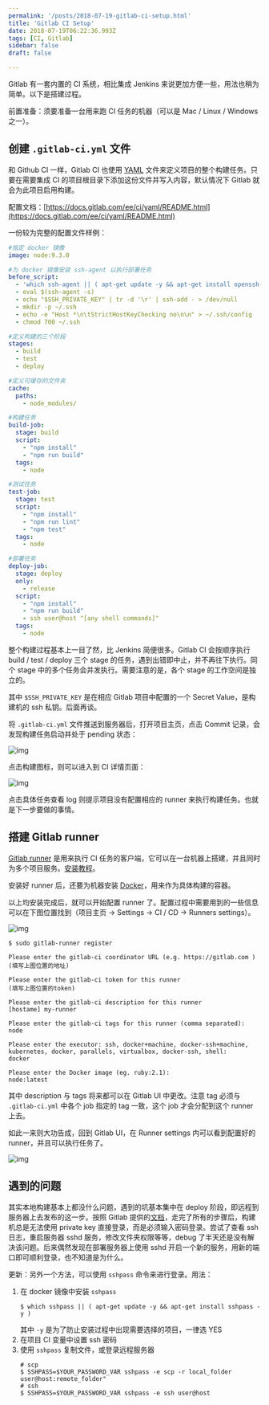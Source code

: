 ```yaml
---
permalink: '/posts/2018-07-19-gitlab-ci-setup.html'
title: 'Gitlab CI Setup'
date: 2018-07-19T06:22:36.993Z
tags: [CI, Gitlab]
sidebar: false
draft: false

---
```





<!-- 「」 -->

Gitlab 有一套内置的 CI 系统，相比集成 Jenkins 来说更加方便一些，用法也稍为简单。以下是搭建过程。

前置准备：须要准备一台用来跑 CI 任务的机器（可以是 Mac / Linux / Windows 之一）。

<!-- more -->

## 创建 `.gitlab-ci.yml` 文件

和 Github CI 一样，Gitlab CI 也使用 [YAML](https://en.wikipedia.org/wiki/YAML) 文件来定义项目的整个构建任务。只要在需要集成 CI 的项目根目录下添加这份文件并写入内容，默认情况下 Gitlab 就会为此项目启用构建。

配置文档：[https://docs.gitlab.com/ee/ci/yaml/README.html](https://docs.gitlab.com/ee/ci/yaml/README.html)

一份较为完整的配置文件样例：

```yaml
#指定 docker 镜像
image: node:9.3.0

#为 docker 镜像安装 ssh-agent 以执行部署任务
before_script:
  - 'which ssh-agent || ( apt-get update -y && apt-get install openssh-client -y )'
  - eval $(ssh-agent -s)
  - echo "$SSH_PRIVATE_KEY" | tr -d '\r' | ssh-add - > /dev/null
  - mkdir -p ~/.ssh
  - echo -e "Host *\n\tStrictHostKeyChecking no\n\n" > ~/.ssh/config
  - chmod 700 ~/.ssh

#定义构建的三个阶段
stages:
  - build
  - test
  - deploy

#定义可缓存的文件夹
cache:
  paths:
    - node_modules/

#构建任务
build-job:
  stage: build
  script:
    - "npm install"
    - "npm run build"
  tags:
    - node

#测试任务
test-job:
  stage: test
  script:
    - "npm install"
    - "npm run lint"
    - "npm test"
  tags:
    - node

#部署任务
deploy-job:
  stage: deploy
  only:
    - release
  script:
    - "npm install"
    - "npm run build"
    - ssh user@host "[any shell commands]"
  tags:
    - node
```

整个构建过程基本上一目了然，比 Jenkins 简便很多。Gitlab CI 会按顺序执行 build / test / deploy 三个 stage 的任务，遇到出错即中止，并不再往下执行。同个 stage 中的多个任务会并发执行。需要注意的是，各个 stage 的工作空间是独立的。

其中 `$SSH_PRIVATE_KEY` 是在相应 Gitlab 项目中配置的一个 Secret Value，是构建机的 ssh 私钥。后面再谈。

将 `.gitlab-ci.yml` 文件推送到服务器后，打开项目主页，点击 Commit 记录，会发现构建任务启动并处于 pending 状态：

![img](https://docs.gitlab.com/ee/ci/quick_start/img/new_commit.png)

点击构建图标，则可以进入到 CI 详情页面：

![img](https://docs.gitlab.com/ee/ci/quick_start/img/single_commit_status_pending.png)

点击具体任务查看 log 则提示项目没有配置相应的 runner 来执行构建任务。也就是下一步要做的事情。

## 搭建 Gitlab runner

[Gitlab runner](https://docs.gitlab.com/runner/) 是用来执行 CI 任务的客户端，它可以在一台机器上搭建，并且同时为多个项目服务。[安装教程](https://docs.gitlab.com/runner/install/)。

安装好 runner 后，还要为机器安装 [Docker](https://www.docker.com/community-edition)，用来作为具体构建的容器。

以上均安装完成后，就可以开始配置 runner 了。配置过程中需要用到的一些信息可以在下图位置找到（项目主页 -> Settings -> CI / CD -> Runners settings）。

![img](https://docs.gitlab.com/ee/ci/quick_start/img/runners_activated.png)

```
$ sudo gitlab-runner register

Please enter the gitlab-ci coordinator URL (e.g. https://gitlab.com )
(填写上图位置的地址)

Please enter the gitlab-ci token for this runner
(填写上图位置的token)

Please enter the gitlab-ci description for this runner
[hostame] my-runner

Please enter the gitlab-ci tags for this runner (comma separated):
node

Please enter the executor: ssh, docker+machine, docker-ssh+machine, kubernetes, docker, parallels, virtualbox, docker-ssh, shell:
docker

Please enter the Docker image (eg. ruby:2.1):
node:latest
```

其中 description 与 tags 将来都可以在 Gitlab UI 中更改。注意 tag 必须与 `.gitlab-ci.yml` 中各个 job 指定的 tag 一致，这个 job 才会分配到这个 runner 上去。

如此一来则大功告成，回到 Gitlab UI，在 Runner settings 内可以看到配置好的 runner，并且可以执行任务了。

![img](https://docs.gitlab.com/ee/ci/quick_start/img/pipelines_status.png)

## 遇到的问题

其实本地构建基本上都没什么问题，遇到的坑基本集中在 deploy 阶段，即远程到服务器上去发布的这一步。按照 Gitlab 提供的[文档](https://docs.gitlab.com/ee/ci/ssh_keys/)，走完了所有的步骤后，构建机总是无法使用 private key 直接登录，而是必须输入密码登录。尝试了查看 ssh 日志，重启服务器 sshd 服务，修改文件夹权限等等，debug 了半天还是没有解决该问题。后来偶然发现在部署服务器上使用 sshd 开启一个新的服务，用新的端口即可顺利登录，也不知道是为什么。

更新：另外一个方法，可以使用 `sshpass` 命令来进行登录。用法：

1. 在 docker 镜像中安装 `sshpass`
   ```
   $ which sshpass || ( apt-get update -y && apt-get install sshpass -y )
   ```
   其中 `-y` 是为了防止安装过程中出现需要选择的项目，一律选 YES
2. 在项目 CI 变量中设置 ssh 密码
3. 使用 `sshpass` 复制文件，或登录远程服务器
   ```
   # scp
   $ SSHPASS=$YOUR_PASSWORD_VAR sshpass -e scp -r local_folder user@host:remote_folder"
   # ssh
   $ SSHPASS=$YOUR_PASSWORD_VAR sshpass -e ssh user@host
   ```
